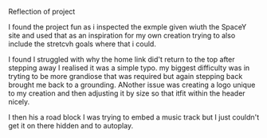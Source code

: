 Reflection of project

I found the project fun as i inspected the exmple given wiuth the SpaceY site and used that as an inspiration for my own creation trying to also include the stretcvh goals where that i could.

I found I struggled with why the home link did't return to the top after stepping away I realised it was a simple typo.
my biggest difficulty was in tryting to be more grandiose that was required but again stepping back brought me back to a grounding.
ANother issue was creating a logo unique to my creation and then adjusting it by size so that itfit within the header nicely.

I then his a road block I was trying to embed a music track but I just couldn't get it on there hidden and to autoplay.

